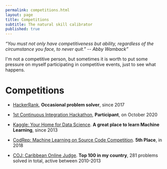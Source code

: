 ```yaml
---
permalink: competitions.html
layout: page
title: Competitions
subtitle: The natural skill calibrator 
published: true
---
```


<aside class="quote">
    <em>“You must not only have competitiveness but ability, regardless of the circumstance you face, to never quit." -- <cite>Abby Wamback</cite>”</em> 
</aside>

I'm not a competitive person, but sometimes it is worth to put some pressure on myself participating in competitive events, just to see what happens.

# Competitions

- [HackerRank](https://www.hackerrank.com/cesarsotovalero), **Occasional problem solver**, since 2017

- [1st Continuous Integration Hackathon](https://kth.github.io/ci-hackathon), **Participant**, on October 2020

- [Kaggle: Your Home for Data Science](https://www.kaggle.com/cesarsoto). **A great place to learn Machine Learning**, since 2013

- [CodRep: Machine Learning on Source Code Competition](https://github.com/KTH/CodRep-competition). **5th Place**, in 2018

- [COJ: Caribbean Online Judge](http://coj.uci.cu/user/useraccount.xhtml?username=CeSaR_uclv). **Top 100 in my country**, 281 problems solved in total, active between 2010-2013
